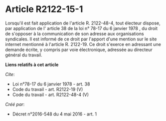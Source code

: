 # Article R2122-15-1

Lorsqu'il est fait application de l'article R. 2122-48-4, tout électeur dispose, par application de l' article 38 de la loi
n° 78-17 du 6 janvier 1978 , du droit de s'opposer à la communication de son adresse aux organisations syndicales. Il est
informé de ce droit par l'apport d'une mention sur le site internet mentionné à l'article R. 2122-19. Ce droit s'exerce en
adressant une demande écrite, y compris par voie électronique, adressée au directeur général du travail.

**Liens relatifs à cet article**

_Cite_:

  - Loi n°78-17 du 6 janvier 1978 - art. 38
  - Code du travail - art. R2122-19 (V)
  - Code du travail - art. R2122-48-4 (V)

_Créé par_:

  - Décret n°2016-548 du 4 mai 2016 - art. 1
